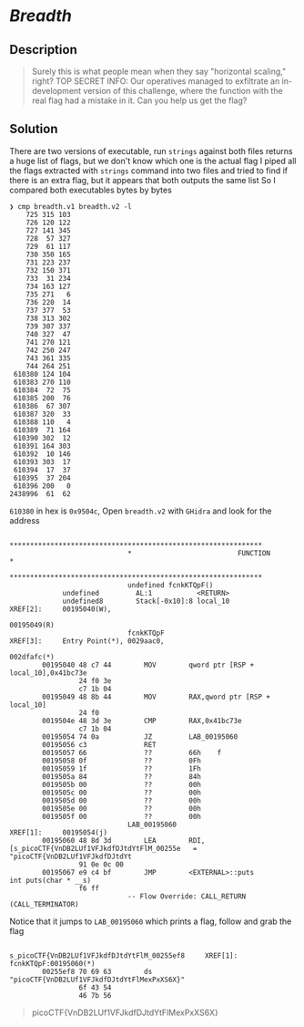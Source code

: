 # **_Breadth_**
## Description
> Surely this is what people mean when they say "horizontal scaling," right?
TOP SECRET INFO:
Our operatives managed to exfiltrate an in-development version of this challenge, where the function with the real flag had a mistake in it. Can you help us get the flag?

## Solution
There are two versions of executable, run `strings` against both files returns a huge list of flags, but we don't know which one is the actual flag
I piped all the flags extracted with `strings` command into two files and tried to find if there is an extra flag, but it appears that both outputs the same list
So I compared both executables bytes by bytes
```console
❯ cmp breadth.v1 breadth.v2 -l
    725 315 103
    726 120 122
    727 141 345
    728  57 327
    729  61 117
    730 350 165
    731 223 237
    732 150 371
    733  31 234
    734 163 127
    735 271   6
    736 220  14
    737 377  53
    738 313 302
    739 307 337
    740 327  47
    741 270 121
    742 250 247
    743 361 335
    744 264 251
 610380 124 104
 610383 270 110
 610384  72  75
 610385 200  76
 610386  67 307
 610387 320  33
 610388 110   4
 610389  71 164
 610390 302  12
 610391 164 303
 610392  10 146
 610393 303  17
 610394  17  37
 610395  37 204
 610396 200   0
2438996  61  62
```
`610380` in hex is `0x9504c`, Open `breadth.v2` with `GHidra` and look for the address
```assembly
                             **************************************************************
                             *                          FUNCTION                          *
                             **************************************************************
                             undefined fcnkKTQpF()
             undefined         AL:1           <RETURN>
             undefined8        Stack[-0x10]:8 local_10                                XREF[2]:     00195040(W), 
                                                                                                   00195049(R)  
                             fcnkKTQpF                                       XREF[3]:     Entry Point(*), 0029aac0, 
                                                                                          002dfafc(*)  
        00195040 48 c7 44        MOV        qword ptr [RSP + local_10],0x41bc73e
                 24 f0 3e 
                 c7 1b 04
        00195049 48 8b 44        MOV        RAX,qword ptr [RSP + local_10]
                 24 f0
        0019504e 48 3d 3e        CMP        RAX,0x41bc73e
                 c7 1b 04
        00195054 74 0a           JZ         LAB_00195060
        00195056 c3              RET
        00195057 66              ??         66h    f
        00195058 0f              ??         0Fh
        00195059 1f              ??         1Fh
        0019505a 84              ??         84h
        0019505b 00              ??         00h
        0019505c 00              ??         00h
        0019505d 00              ??         00h
        0019505e 00              ??         00h
        0019505f 00              ??         00h
                             LAB_00195060                                    XREF[1]:     00195054(j)  
        00195060 48 8d 3d        LEA        RDI,[s_picoCTF{VnDB2LUf1VFJkdfDJtdYtFlM_00255e   = "picoCTF{VnDB2LUf1VFJkdfDJtdYt
                 91 0e 0c 00
        00195067 e9 c4 bf        JMP        <EXTERNAL>::puts                                 int puts(char * __s)
                 f6 ff
                             -- Flow Override: CALL_RETURN (CALL_TERMINATOR)
```
Notice that it jumps to `LAB_00195060` which prints a flag, follow and grab the flag
```assembly
                             s_picoCTF{VnDB2LUf1VFJkdfDJtdYtFlM_00255ef8     XREF[1]:     fcnkKTQpF:00195060(*)  
        00255ef8 70 69 63        ds         "picoCTF{VnDB2LUf1VFJkdfDJtdYtFlMexPxXS6X}"
                 6f 43 54 
                 46 7b 56 
```
> picoCTF{VnDB2LUf1VFJkdfDJtdYtFlMexPxXS6X}

